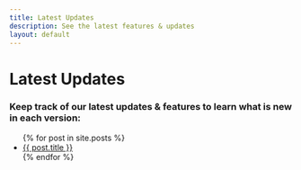 ```yaml
---
title: Latest Updates
description: See the latest features & updates
layout: default
---
```

<h1>Latest Updates</h1>

<h3>Keep track of our latest updates & features to learn what is new in each version:</h3>

<ul>
  {% for post in site.posts %}
    <li>
      <a href="{{ post.url }}">{{ post.title }}</a>
    </li>
  {% endfor %}
</ul>
